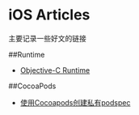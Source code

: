 # iOS Articles

主要记录一些好文的链接

##Runtime

* [Objective-C Runtime](http://yulingtianxia.com/blog/2014/11/05/objective-c-runtime/)

##CocoaPods

* [使用Cocoapods创建私有podspec](http://blog.wtlucky.com/blog/2015/02/26/create-private-podspec/)



